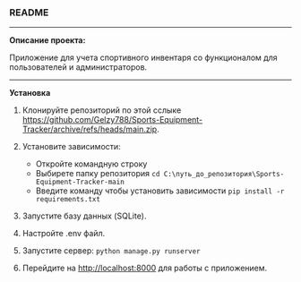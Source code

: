 ### README
***
**Описание проекта:**

Приложение для учета спортивного инвентаря со функционалом для пользователей и администраторов.
***
**Установка**

1. Клонируйте репозиторий по этой сслыке <https://github.com/Gelzy788/Sports-Equipment-Tracker/archive/refs/heads/main.zip>.

2. Установите зависимости:
      * Откройте командную строку
      * Выбирете папку репозитория ```cd C:\путь_до_репозитория\Sports-Equipment-Tracker-main```
      * Введите команду чтобы установить зависимости ```pip install -r requirements.txt```

5. Запустите базу данных (SQLite).

6. Настройте .env файл.

7. Запустите сервер: ```python manage.py runserver```

8. Перейдите на <http://localhost:8000> для работы с приложением.
